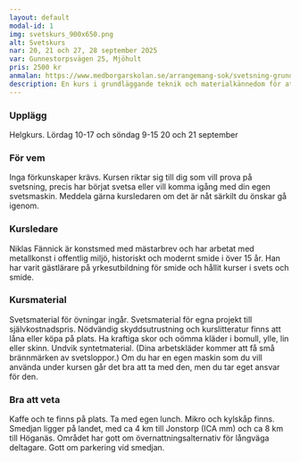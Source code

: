 ```yaml
---
layout: default
modal-id: 1
img: svetskurs_900x650.png
alt: Svetskurs
nar: 20, 21 och 27, 28 september 2025
var: Gunnestorpsvägen 25, Mjöhult
pris: 2500 kr
anmalan: https://www.medborgarskolan.se/arrangemang-sok/svetsning-grunderna-1471223/
description: En kurs i grundläggande teknik och materialkännedom för att kunna ha svetsning som hobby eller fixa saker själv hemma. Fokus lägger vi på övning i manuell metallbågsvetsning (MMA) som är den vanligast förekommande typen av svetsning, men vi provar också MIG/MAG och gassvetsning (acetylen/oxygen). Du får lära dig grundläggande om brandskydd och arbetsmiljö för att kunna arbeta på ett säkert sätt. 
---
```


### Upplägg

Helgkurs. Lördag 10-17 och söndag 9-15
20 och 21 september

### För vem

Inga förkunskaper krävs. Kursen riktar sig till dig som vill prova på svetsning, precis har börjat svetsa eller vill komma igång med din egen svetsmaskin. Meddela gärna kursledaren om det är nåt särkilt du önskar gå igenom.

### Kursledare

Niklas Fännick är konstsmed med mästarbrev och har arbetat med metallkonst i offentlig miljö, historiskt och modernt smide i över 15 år. Han har varit gästlärare på yrkesutbildning för smide och hållit kurser i svets och smide.

### Kursmaterial

Svetsmaterial för övningar ingår. Svetsmaterial för egna projekt till självkostnadspris. Nödvändig skyddsutrustning och kurslitteratur finns att låna eller köpa på plats. Ha kraftiga skor och oömma kläder i bomull, ylle, lin eller skinn. Undvik syntetmaterial. (Dina arbetskläder kommer att få små brännmärken av svetsloppor.) Om du har en egen maskin som du vill använda under kursen går det bra att ta med den, men du tar eget ansvar för den.

### Bra att veta

Kaffe och te finns på plats. Ta med egen lunch. Mikro och kylskåp finns. Smedjan ligger på landet, med ca 4 km till Jonstorp (ICA mm) och ca 8 km till Höganäs. Området har gott om övernattningsalternativ för långväga deltagare. Gott om parkering vid smedjan.
